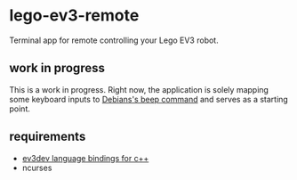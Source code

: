 # lego-ev3-remote
Terminal app for remote controlling your Lego EV3 robot.

## work in progress
This is a work in progress. Right now, the application is solely mapping some keyboard inputs to [Debians's beep command](http://manpages.debian.org/cgi-bin/man.cgi?query=BEEP&apropos=0&sektion=1&manpath=Debian+7.8+wheezy&format=html&locale=en) and serves as a starting point.

## requirements
* [ev3dev language bindings for c++](https://github.com/ev3dev/ev3dev-lang)
* ncurses
